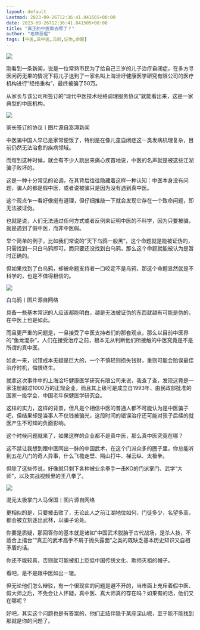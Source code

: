 ```yaml
---
layout: default
Lastmod: 2023-09-26T12:36:41.041665+00:00
date: 2023-09-26T12:36:41.041505+00:00
title: "真正的中医都去哪了？"
author: "老牌恶棍"
tags: [中医,真中医,乌鸦,证伪,命题]
---
```


![](https://images.weserv.nl/?url=https%3A//mmbiz.qpic.cn/sz_mmbiz_png/1ibcel4Rn6CRufc5gTG5ew4YpIjb5eWGws2vdJE9PnbFY2TTXRLYmt8txpADd2qib2NKlUGOicj3xAsbVoMuOca8Q/640)

刚看到一条新闻，说是一位常熟市民为了给自己三岁的儿子治疗自闭症，在多方寻医问药无果的情况下将儿子送到了一家名叫上海洽圩健康医学研究有限公司的医疗机构进行“经络重构”，最终被骗了50万。

从家长与该公司所签订的“现代中医技术经络调理服务协议”就能看出来，这是一家典型的中医机构。  

![](https://images.weserv.nl/?url=https%3A//mmbiz.qpic.cn/sz_mmbiz_jpg/1ibcel4Rn6CRufc5gTG5ew4YpIjb5eWGwiaT0hiasBYz2icRV3crhhuAqc1wZTVlF7GFbvVeLMfZCTHW2IDPLiaCDNQ/640)

家长签订的协议丨图片源自澎湃新闻

中医骗中国人早已是家常便饭了，特别是在像儿童自闭症这一类发病机理复杂，目前仍然无法治愈的疾病领域。

而每到这种时候，就会有不少人跳出来痛心疾首地说，中医的名声就是被这些江湖骗子败坏的。

这是一种十分常见的论调，在其背后往往隐藏着这样一种认知：中医本身没有问题，骗人的都是假中医，或者说被骗只是因为没有遇到真中医。

这个观点乍一看好像挺有道理，但仔细推敲一下就会发现它存在一个致命问题，即无法被证伪。

也就是说，人们无法通过任何方式或者反例来证明中医的不科学，因为只要被骗，就是遇到了假中医，而非中医假。

举个简单的例子，比如我们常说的“天下乌鸦一般黑”，这个命题就是能被证伪的，只需找到一只白乌鸦即可，而只要还没找到白乌鸦，那么这个命题就能被认为是暂时正确的。

但如果找到了白乌鸦，却被命题支持者一口咬定不是乌鸦，那这个命题显然就是不科学的，也是不值得相信的。

![](https://images.weserv.nl/?url=https%3A//mmbiz.qpic.cn/sz_mmbiz_png/1ibcel4Rn6CRufc5gTG5ew4YpIjb5eWGw3U0SsJEJXyeOdQu8wibIuOG95b1iacp1nGgeWtk2tW9r0nTb0lxreaMQ/640)

白乌鸦丨图片源自网络

具备一些基本常识的人应该都能明白，越是无法被证伪的东西就越有可能是伪的，在中医上也是如此。

而且更严重的问题是，一旦接受了中医支持者们的那套观点，那么以目前中医界的“鱼龙混杂”，人们在接受治疗之前，根本无从判断他们所接触的中医究竟是不是所谓的真中医。

如此一来，试错成本无疑是巨大的，一个不慎轻则损失钱财，重则可能会贻误最佳治疗时机，悔恨终生。

就拿这次事件中的上海洽圩健康医学研究有限公司来说，我查了查，发现这竟是一家注册超过1000万的正规企业，而且其上级可是成立自1993年、由民政部批准的国家一级学会，中国老年保健医学研究会。

这样的实力，这样的背景，但凡是个相信中医的普通人都不可能认为是中医骗子吧，但结果却是当事人不仅钱被骗光，这段时间的错误治疗还可能对孩子后续的就医产生不可知的负面影响。

这个时候问题就来了，如果这样的企业都不是真中医，那么真中医究竟在哪？  

这不禁让我想到跟中医同出一脉的中国武术，在这个门派众多的圈子里，你总能听到五花八门的奇人异事，什么飞檐走壁、隔山打牛、梯云纵、太极拳。

但除了这些传说，好像就只剩下各种被业余拳手一击KO的门派掌门、武学“大师”，以及实战视频里的王八拳了。

![](https://images.weserv.nl/?url=https%3A//mmbiz.qpic.cn/sz_mmbiz_jpg/1ibcel4Rn6CRufc5gTG5ew4YpIjb5eWGwNZQ1MYtQEqITBL4umbeho7CGGiaO0ck6lZdoxTl32ic1JoiaGch0eJicJw/640)

混元太极掌门人马保国丨图片源自网络

更相似的是，只要被击败了，无论此人之前江湖地位如何，门徒多少，名望多高，都会被立刻逐出武林，以骗子论处。

你要是质疑，那回答你的基本就是诸如“中国武术脱胎于古代战场，是杀人技，不适合上擂台”“真正的武术高手不屑于抛头露面”之类的既缺乏基本历史知识又自相矛盾的话。

你还不能较真，否则就可能被扣上贬低中国传统文化、欺师灭祖的帽子。

看吧，是不是跟中医如出一辙。

但无论他们怎么辩驳，有一个很现实的问题是避不开的，当市面上充斥着假中医、假大师之后，不免会让人怀疑，真中医、真大师真的存在吗？如果有的话，他们又在哪呢？

好吧，其实这个问题也是有答案的，他们正结伴隐于某座深山呢，至于能不能找到那就是你的问题了。


